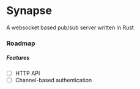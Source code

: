 # Synapse
A websocket based pub/sub server written in Rust

### Roadmap

##### Features

- [ ] HTTP API
- [ ] Channel-based authentication
